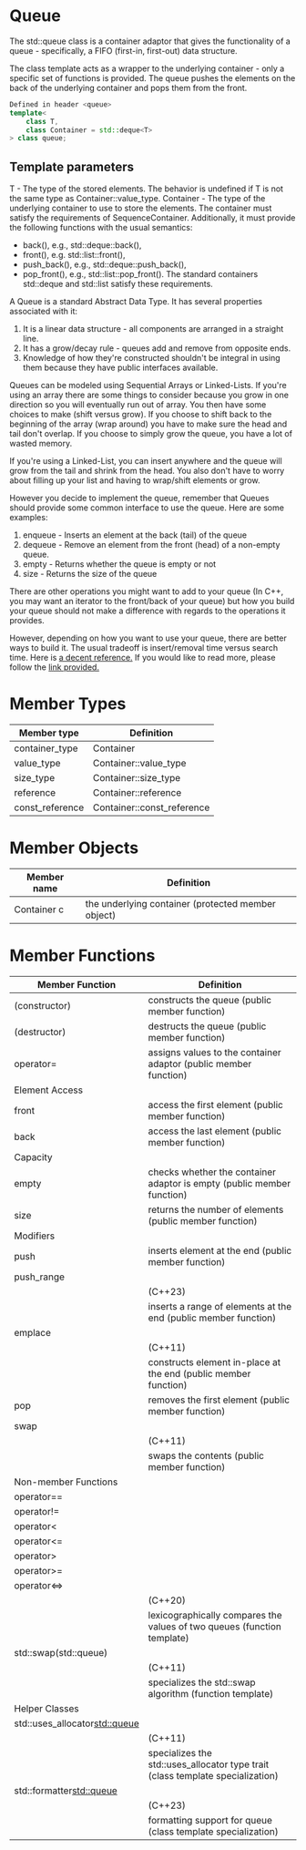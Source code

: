 # Queue
The std::queue class is a container adaptor that gives the functionality of a queue - specifically, a FIFO (first-in, first-out) data structure.

The class template acts as a wrapper to the underlying container - only a specific set of functions is provided. The queue pushes the elements on the back of the underlying container and pops them from the front.
```cpp
Defined in header <queue>
template<
    class T,
    class Container = std::deque<T>
> class queue;
```

## Template parameters
T	-	The type of the stored elements. The behavior is undefined if T is not the same type as Container::value_type.
Container	-	The type of the underlying container to use to store the elements. The container must satisfy the requirements of SequenceContainer. Additionally, it must provide the following functions with the usual semantics:

- back(), e.g., std::deque::back(),
- front(), e.g. std::list::front(),
- push_back(), e.g., std::deque::push_back(),
- pop_front(), e.g., std::list::pop_front().
The standard containers std::deque and std::list satisfy these requirements. <br>

A Queue is a standard Abstract Data Type. It has several properties associated with it:
1. It is a linear data structure - all components are arranged in a straight line.
2. It has a grow/decay rule - queues add and remove from opposite ends.
3. Knowledge of how they're constructed shouldn't be integral in using them because they have public interfaces available.

Queues can be modeled using Sequential Arrays or Linked-Lists.
If you're using an array there are some things to consider because you grow in one direction so you will eventually run out of array. You then have some choices to make (shift versus grow). If you choose to shift back to the beginning of the array (wrap around) you have to make sure the head and tail don't overlap. If you choose to simply grow the queue, you have a lot of wasted memory.

If you're using a Linked-List, you can insert anywhere and the queue will grow from the tail and shrink from the head. You also don't have to worry about filling up your list and having to wrap/shift elements or grow.

However you decide to implement the queue, remember that Queues should provide some common interface to use the queue. Here are some examples:

1. enqueue - Inserts an element at the back (tail) of the queue
2. dequeue - Remove an element from the front (head) of a non-empty queue.
3. empty - Returns whether the queue is empty or not
4. size - Returns the size of the queue

There are other operations you might want to add to your queue (In C++, you may want an iterator to the front/back of your queue) but how you build your queue should not make a difference with regards to the operations it provides.

However, depending on how you want to use your queue, there are better ways to build it. The usual tradeoff is insert/removal time versus search time. Here is [a decent reference.](https://en.wikipedia.org/wiki/Linked_list#Linked_lists_vs._arrays) If you would like to read more, please follow the [link provided.](https://en.cppreference.com/w/cpp/container/queue)
# Member Types
| Member type     | Definition                   |
|-----------------|------------------------------|
| container_type  | Container                    |
| value_type      | Container::value_type        |
| size_type       | Container::size_type         |
| reference       | Container::reference         |
| const_reference | Container::const_reference    |

# Member Objects
| Member name | Definition                     |
|-------------|--------------------------------|
| Container c | the underlying container (protected member object) |

# Member Functions
| Member Function | Definition                               |
|-----------------|------------------------------------------|
| (constructor)   | constructs the queue (public member function) |
| (destructor)    | destructs the queue (public member function)   |
| operator=       | assigns values to the container adaptor (public member function) |
| Element Access  |                                          |
| front           | access the first element (public member function) |
| back            | access the last element (public member function) |
| Capacity        |                                          |
| empty           | checks whether the container adaptor is empty (public member function) |
| size            | returns the number of elements (public member function) |
| Modifiers       |                                          |
| push            | inserts element at the end (public member function) |
| push_range      |                                           |
|                 | (C++23)                                   |
|                 | inserts a range of elements at the end (public member function) |
| emplace         |                                           |
|                 | (C++11)                                   |
|                 | constructs element in-place at the end (public member function) |
| pop             | removes the first element (public member function) |
| swap            |                                           |
|                 | (C++11)                                   |
|                 | swaps the contents (public member function) |
| Non-member Functions |                                     |
| operator==      |                                           |
| operator!=      |                                           |
| operator<       |                                           |
| operator<=      |                                           |
| operator>       |                                           |
| operator>=      |                                           |
| operator<=>     |                                           |
|                 | (C++20)                                   |
|                 | lexicographically compares the values of two queues (function template) |
| std::swap(std::queue) |                                       |
|                 | (C++11)                                   |
|                 | specializes the std::swap algorithm (function template) |
| Helper Classes  |                                          |
| std::uses_allocator<std::queue> |                               |
|                 | (C++11)                                   |
|                 | specializes the std::uses_allocator type trait (class template specialization) |
| std::formatter<std::queue> |                                  |
|                 | (C++23)                                   |
|                 | formatting support for queue (class template specialization) |
